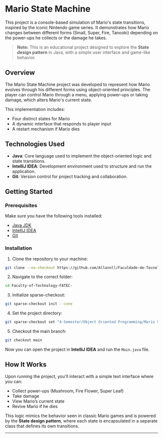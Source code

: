 # Mario State Machine

This project is a console-based simulation of Mario's state transitions, inspired by the iconic Nintendo game series. It demonstrates how Mario changes between different forms (Small, Super, Fire, Tanooki) depending on the power-ups he collects or the damage he takes.

> **Note:** This is an educational project designed to explore the **State design pattern** in Java, with a simple user interface and game-like behavior.

## Overview

The Mario State Machine project was developed to represent how Mario evolves through his different forms using object-oriented principles. The player can control Mario through a menu, applying power-ups or taking damage, which alters Mario's current state.

This implementation includes:
- Four distinct states for Mario
- A dynamic interface that responds to player input
- A restart mechanism if Mario dies

## Technologies Used

- **Java**: Core language used to implement the object-oriented logic and state transitions.
- **IntelliJ IDEA**: Development environment used to structure and run the application.
- **Git**: Version control for project tracking and collaboration.

## Getting Started

### Prerequisites

Make sure you have the following tools installed:
- [Java JDK](https://www.oracle.com/java/technologies/javase-jdk11-downloads.html)
- [IntelliJ IDEA](https://www.jetbrains.com/idea/)
- [Git](https://git-scm.com/)

### Installation

1. Clone the repository to your machine: 
```bash 
git clone --no-checkout https://github.com/Allannll/Faculdade-de-Tecnologia-FATEC-.git 
```
2. Navigate to the correct folder: 
```bash 
cd Faculty-of-Technology-FATEC- 
```
3. Initialize sparse-checkout: 
```bash 
git sparse-checkout init --cone 
```
4. Set the project directory: 
```bash 
git sparse-checkout set "4-Semester/Object Oriented Programming/Mario State Machine" 
```
5. Checkout the main branch: 
```bash 
git checkout main 
```

Now you can open the project in **IntelliJ IDEA** and run the `Main.java` file.

## How It Works

Upon running the project, you'll interact with a simple text interface where you can:
- Collect power-ups (Mushroom, Fire Flower, Super Leaf)
- Take damage
- View Mario’s current state
- Revive Mario if he dies

This logic mimics the behavior seen in classic Mario games and is powered by the **State design pattern**, where each state is encapsulated in a separate class that defines its own transitions.

---